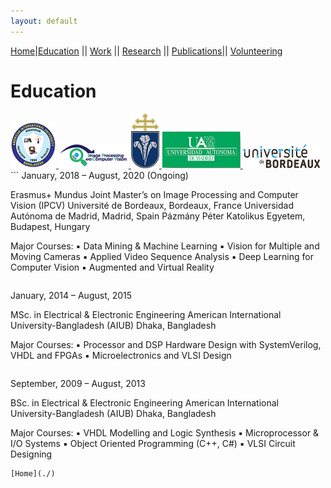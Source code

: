 ```yaml
---
layout: default
---
```


[Home](./)|[Education](./education.html) || [Work](./experience.html) || [Research](./projects.html) || [Publications](./publications.html)|| [Volunteering](./volunteering.html)

# Education

<a href="https://www.aiub.edu">
  <img src="/assets/img/AIUB_whole_logo.png" alt="AIUB">
</a>
<a href="http://ipcv.eu">
  <img src="/assets/img/ipcv_logo.png" alt="IPCV">
</a>
<a href="http://ppke.hu/en/">
  <img src="/assets/img/PPCU.png" alt="PPCU">
</a>
<a href="http://www.uam.es/">
  <img src="/assets/img/uam.png" alt="UAM">
</a>
<a href="https://www.u-bordeaux.com/">
  <img src="/assets/img/ub.png" alt="UB">
</a>
```
January, 2018 – August, 2020 (Ongoing)

Erasmus+ Mundus Joint Master’s on 
Image Processing and Computer Vision (IPCV)
Université de Bordeaux, Bordeaux, France 
Universidad Autónoma de Madrid, Madrid, Spain
Pázmány Péter Katolikus Egyetem, Budapest, Hungary

Major Courses:
▪ Data Mining & Machine Learning
▪ Vision for Multiple and Moving Cameras
▪ Applied Video Sequence Analysis
▪ Deep Learning for Computer Vision
▪ Augmented and Virtual Reality
```
```
January, 2014 – August, 2015

MSc. in Electrical & Electronic Engineering
American International University-Bangladesh (AIUB)
Dhaka, Bangladesh

Major Courses:
▪ Processor and DSP Hardware Design with 
SystemVerilog, VHDL and FPGAs
▪ Microelectronics and VLSI Design
```
```
September, 2009 –  August, 2013

BSc. in Electrical & Electronic Engineering
American International University-Bangladesh (AIUB)
Dhaka, Bangladesh

Major Courses:
▪ VHDL Modelling and Logic Synthesis
▪ Microprocessor & I/O Systems
▪ Object Oriented Programming (C++, C#)
▪ VLSI Circuit Designing 
```
[Home](./)
